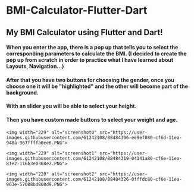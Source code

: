 # BMI-Calculator-Flutter-Dart
<h2> My BMI Calculator using Flutter and Dart! </h2>


<h4> When you enter the app, there is a pop up that tells you to select the corresponding parameters to calculate the BMI. (I decided to create the pop up from scratch in order to practice what I have learned about Layouts, Navigation...)</h4>

<h4> After that you have two buttons for choosing the gender, once you choose one it will be "highlighted" and the other will become part of the background.</h4>

<h4>With an slider you will be able to select your height.</h4>

<h4>Then you have custom made buttons to select your weight and age.</h4>



<div>
    
    <img width="229" alt="screenshot0" src="https://user-images.githubusercontent.com/61242108/88484306-ee9ef080-cf6d-11ea-948a-967ffffa0ee6.PNG">
    
    <img width="229" alt="screenshot1" src="https://user-images.githubusercontent.com/61242108/88484319-04141a80-cf6e-11ea-81e2-116b3e0368e2.PNG">
    
    <img width="228" alt="screenshot2" src="https://user-images.githubusercontent.com/61242108/88484326-0fffdc80-cf6e-11ea-963e-57088bd860d9.PNG">

</div>

